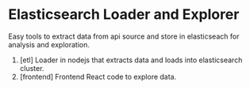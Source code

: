 # Elasticsearch Loader and Explorer

Easy tools to extract data from api source and store in elasticseach for analysis and exploration.

1. [etl] Loader in nodejs that extracts data and loads into elasticsearch cluster.
2. [frontend] Frontend React code to explore data.

